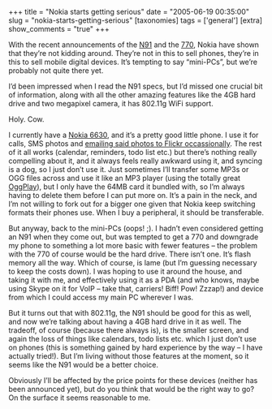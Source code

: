 +++
title = "Nokia starts getting serious"
date = "2005-06-19 00:35:00"
slug = "nokia-starts-getting-serious"
[taxonomies]
tags = ['general']
[extra]
show_comments = "true"
+++

With the recent announcements of the [N91](http://www.nokia.com/nseries/index.html?loc=inside,main_n91 "Dire, dire flash-based website") and the [770](http://www.nokia.com/nokia/0,,74866,00.html), Nokia have shown that they’re not kidding around. They’re not in this to sell phones, they’re in this to sell mobile digital devices. It’s tempting to say “mini-PCs”, but we’re probably not quite there yet.

I’d been impressed when I read the N91 specs, but I’d missed one crucial bit of information, along with all the other amazing features like the 4GB hard drive and two megapixel camera, it has 802.11g WiFi support.

Holy. Cow.

I currently have a [Nokia 6630](http://nokia.com/nokia/0,1522,,00.html?orig=/phones/6630), and it’s a pretty good little phone. I use it for calls, SMS photos and [emailing said photos to Flickr occassionally](http://flickr.com/photos/pip/18568820/ "Bath Cathedral taken by a Nokia 6630"). The rest of it all works (calendar, reminders, todo list etc.) but there’s nothing really compelling about it, and it always feels really awkward using it, and syncing is a dog, so I just don’t use it. Just sometimes I’ll transfer some MP3s or OGG files across and use it like an MP3 player (using the totally great [OggPlay](http://symbianoggplay.sourceforge.net/)), but I only have the 64MB card it bundled with, so I’m always having to delete them before I can put more on. It’s a pain in the neck, and I’m not willing to fork out for a bigger one given that Nokia keep switching formats their phones use. When I buy a peripheral, it should be transferable.

But anyway, back to the mini-PCs (oops! ;). I hadn’t even considered getting an N91 when they come out, but was tempted to get a 770 and downgrade my phone to something a lot more basic with fewer features – the problem with the 770 of course would be the hard drive. There isn’t one. It’s flash memory all the way. Which of course, is lame (but I’m guessing necessary to keep the costs down). I was hoping to use it around the house, and taking it with me, and effectively using it as a PDA (and who knows, maybe using Skype on it for VoIP – take that, carriers! Biff! Pow! Zzzap!) and device from which I could access my main PC wherever I was.

But it turns out that with 802.11g, the N91 should be good for this as well, and now we’re talking about having a 4GB hard drive in it as well. The tradeoff, of course (because there always is), is the smaller screen, and again the loss of things like calendars, todo lists etc. which I just don’t use on phones (this is something gained by hard experience by the way – I have actually tried!). But I’m living without those features at the moment, so it seems like the N91 would be a better choice.

Obviously I’ll be affected by the price points for these devices (neither has been announced yet), but do you think that would be the right way to go? On the surface it seems reasonable to me.
